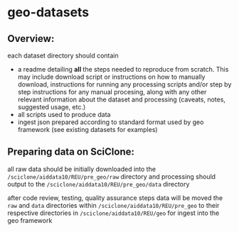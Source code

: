 # geo-datasets


## Overview:

each dataset directory should contain

- a readme detailing **all** the steps needed to reproduce from scratch. This may include download script or instructions on how to manually download, instructions for running any processing scripts and/or step by step instructions for any manual procesing, along with any other relevant information about the dataset and processing (caveats, notes, suggested usage, etc.)
- all scripts used to produce data
- ingest json prepared according to standard format used by geo framework (see existing datasets for examples)


## Preparing data on SciClone:

all raw data should be initially downloaded into the `/sciclone/aiddata10/REU/pre_geo/raw` directory and processing should output to the `/sciclone/aiddata10/REU/pre_geo/data` directory

after code review, testing, quality assurance steps data will be moved the `raw` and `data` directories within `/sciclone/aiddata10/REU/pre_geo` to their respective directories in `/sciclone/aiddata10/REU/geo` for ingest into the geo framework

